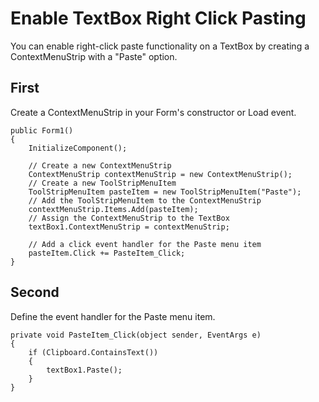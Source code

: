 # Enable TextBox Right Click Pasting

You can enable right-click paste functionality on a TextBox by creating a ContextMenuStrip with a "Paste" option.

## First

Create a ContextMenuStrip in your Form's constructor or Load event.

```
public Form1()
{
    InitializeComponent();

    // Create a new ContextMenuStrip
    ContextMenuStrip contextMenuStrip = new ContextMenuStrip();
    // Create a new ToolStripMenuItem
    ToolStripMenuItem pasteItem = new ToolStripMenuItem("Paste");
    // Add the ToolStripMenuItem to the ContextMenuStrip
    contextMenuStrip.Items.Add(pasteItem);
    // Assign the ContextMenuStrip to the TextBox
    textBox1.ContextMenuStrip = contextMenuStrip;

    // Add a click event handler for the Paste menu item
    pasteItem.Click += PasteItem_Click;
}
```

## Second

Define the event handler for the Paste menu item.

```
private void PasteItem_Click(object sender, EventArgs e)
{
    if (Clipboard.ContainsText())
    {
        textBox1.Paste();
    }
}
```